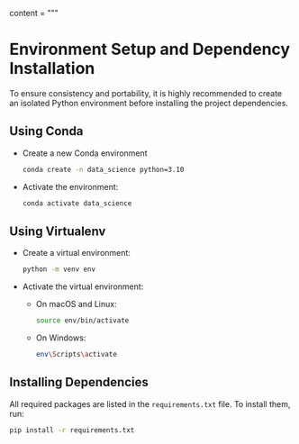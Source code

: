 content = """  
# Environment Setup and Dependency Installation  

To ensure consistency and portability, it is highly recommended to create an isolated Python environment before installing the project dependencies.  

## Using Conda  

- Create a new Conda environment

    ```sh  
    conda create -n data_science python=3.10  
    ```  

- Activate the environment:  

    ```sh  
    conda activate data_science  
    ```  

## Using Virtualenv  

- Create a virtual environment:  

    ```sh  
    python -m venv env  
    ```  

- Activate the virtual environment:  

  - On macOS and Linux:  

    ```sh  
    source env/bin/activate  
    ```  

  - On Windows:  

    ```sh  
    env\Scripts\activate  
    ```  

## Installing Dependencies  

All required packages are listed in the `requirements.txt` file. To install them, run:  

```sh  
pip install -r requirements.txt  
